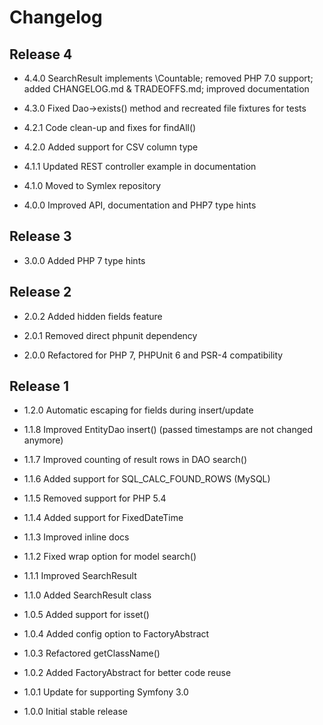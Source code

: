 Changelog
=========

Release 4
---------

* 4.4.0 SearchResult implements \Countable; removed PHP 7.0 support; added CHANGELOG.md & TRADEOFFS.md; improved documentation

* 4.3.0 Fixed Dao->exists() method and recreated file fixtures for tests

* 4.2.1 Code clean-up and fixes for findAll()

* 4.2.0 Added support for CSV column type

* 4.1.1 Updated REST controller example in documentation

* 4.1.0 Moved to Symlex repository

* 4.0.0 Improved API, documentation and PHP7 type hints

Release 3
---------

* 3.0.0 Added PHP 7 type hints

Release 2
---------

* 2.0.2 Added hidden fields feature

* 2.0.1 Removed direct phpunit dependency

* 2.0.0 Refactored for PHP 7, PHPUnit 6 and PSR-4 compatibility

Release 1
---------

* 1.2.0 Automatic escaping for fields during insert/update

* 1.1.8 Improved EntityDao insert() (passed timestamps are not changed anymore)

* 1.1.7 Improved counting of result rows in DAO search()

* 1.1.6 Added support for SQL_CALC_FOUND_ROWS (MySQL)

* 1.1.5 Removed support for PHP 5.4

* 1.1.4 Added support for FixedDateTime

* 1.1.3 Improved inline docs

* 1.1.2 Fixed wrap option for model search()

* 1.1.1 Improved SearchResult

* 1.1.0 Added SearchResult class

* 1.0.5 Added support for isset()

* 1.0.4 Added config option to FactoryAbstract

* 1.0.3 Refactored getClassName()

* 1.0.2 Added FactoryAbstract for better code reuse

* 1.0.1 Update for supporting Symfony 3.0

* 1.0.0 Initial stable release